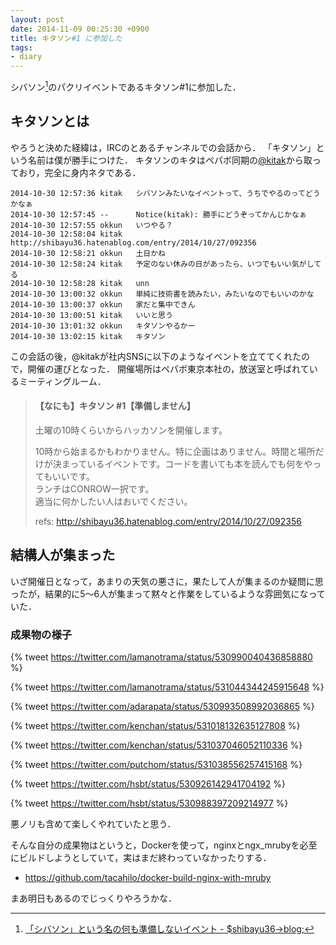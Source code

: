 ```yaml
---
layout: post
date: 2014-11-09 00:25:30 +0900
title: キタソン#1 に参加した
tags: 
- diary
---
```

シバソン[^1]のパクリイベントであるキタソン#1に参加した．

## キタソンとは

やろうと決めた経緯は，IRCのとあるチャンネルでの会話から．
「キタソン」という名前は僕が勝手につけた．
キタソンのキタはペパボ同期の[@kitak](https://twitter.com/kitak)から取っており，完全に身内ネタである．

```irc
2014-10-30 12:57:36	kitak	シバソンみたいなイベントって、うちでやるのってどうかなぁ
2014-10-30 12:57:45	--		Notice(kitak): 勝手にどうぞってかんじかなぁ
2014-10-30 12:57:55	okkun	いつやる？
2014-10-30 12:58:04	kitak	http://shibayu36.hatenablog.com/entry/2014/10/27/092356
2014-10-30 12:58:21	okkun	土日かね
2014-10-30 12:58:24	kitak	予定のない休みの日があったら、いつでもいい気がしてる
2014-10-30 12:58:28	kitak	unn
2014-10-30 13:00:32	okkun	単純に技術書を読みたい，みたいなのでもいいのかな
2014-10-30 13:00:37	okkun	家だと集中できん
2014-10-30 13:00:51	kitak	いいと思う
2014-10-30 13:01:32	okkun	キタソンやるかー
2014-10-30 13:02:15	kitak	キタソン
```

この会話の後，@kitakが社内SNSに以下のようなイベントを立ててくれたので，開催の運びとなった．
開催場所はペパボ東京本社の，放送室と呼ばれているミーティングルーム．

> #### 【なにも】キタソン #1【準備しません】
> 
> 土曜の10時くらいからハッカソンを開催します。
> 
> 10時から始まるかもわかりません。特に企画はありません。時間と場所だけが決まっているイベントです。コードを書いても本を読んでも何をやってもいいです。  
> ランチはCONROW一択です。  
> 適当に何かしたい人はおいでください。
> 
> refs: http://shibayu36.hatenablog.com/entry/2014/10/27/092356

## 結構人が集まった

いざ開催日となって，あまりの天気の悪さに，果たして人が集まるのか疑問に思ったが，結果的に5〜6人が集まって黙々と作業をしているような雰囲気になっていた．

### 成果物の様子

{% tweet https://twitter.com/lamanotrama/status/530990040436858880 %}

{% tweet https://twitter.com/lamanotrama/status/531044344245915648 %}

{% tweet https://twitter.com/adarapata/status/530993508992036865 %}

{% tweet https://twitter.com/kenchan/status/531018132635127808 %}

{% tweet https://twitter.com/kenchan/status/531037046052110336 %}

{% tweet https://twitter.com/putchom/status/531038556257415168 %}

{% tweet https://twitter.com/hsbt/status/530926142941704192 %}

{% tweet https://twitter.com/hsbt/status/530988397209214977 %}

悪ノリも含めて楽しくやれていたと思う．

そんな自分の成果物はというと，Dockerを使って，nginxとngx_mrubyを必至にビルドしようとしていて，実はまだ終わっていなかったりする．

- https://github.com/tacahilo/docker-build-nginx-with-mruby

まあ明日もあるのでじっくりやろうかな．

[^1]: [「シバソン」という名の何も準備しないイベント - $shibayu36->blog;](http://shibayu36.hatenablog.com/entry/2014/10/27/092356)
[^2]: [lamanotrama/unicorn_sysvinit · Puppet Forge](https://forge.puppetlabs.com/lamanotrama/unicorn_sysvinit)
